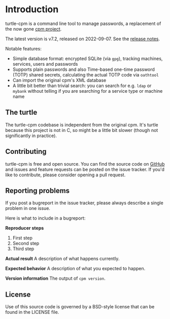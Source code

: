 # Introduction

turtle-cpm is a command line tool to manage passwords, a replacement of the now gone [cpm
project](https://www.harry-b.de/dokuwiki/doku.php?id=harry:cpm).

The latest version is v7.2, released on 2022-09-07.  See the [release notes](news.md).

Notable features:

- Simple database format: encrypted SQLite (via `gpg`), tracking machines, services, users and
  passwords
- Supports plain passwords and also Time-based one-time password (TOTP) shared secrets, calculating
  the actual TOTP code via `oathtool`
- Can import the original cpm's XML database
- A little bit better than trivial search: you can search for e.g. `ldap` or `mybank` without
  telling if you are searching for a service type or machine name

## The turtle

The turtle-cpm codebase is independent from the original cpm. It's turtle because this project is
not in C, so might be a little bit slower (though not significantly in practice).

## Contributing

turtle-cpm is free and open source. You can find the source code on
[GitHub](https://github.com/vmiklos/turtle-cpm) and issues and feature requests can be posted on the
issue tracker. If you'd like to contribute, please consider opening a pull request.

## Reporting problems

If you post a bugreport in the issue tracker, please always describe a single problem in one issue.

Here is what to include in a bugreport:

**Reproducer steps**
1. First step
2. Second step
3. Third step

**Actual result**
A description of what happens currently.

**Expected behavior**
A description of what you expected to happen.

**Version information**
The output of `cpm version`.

## License

Use of this source code is governed by a BSD-style license that can be found in the LICENSE file.
